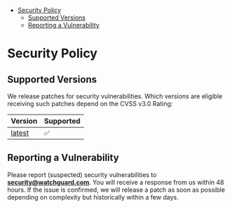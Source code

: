 <!-- START doctoc generated TOC please keep comment here to allow auto update -->
<!-- DON'T EDIT THIS SECTION, INSTEAD RE-RUN doctoc TO UPDATE -->

- [Security Policy](#security-policy)
  - [Supported Versions](#supported-versions)
  - [Reporting a Vulnerability](#reporting-a-vulnerability)

<!-- END doctoc generated TOC please keep comment here to allow auto update -->

# Security Policy

## Supported Versions

We release patches for security vulnerabilities. Which versions are eligible
receiving such patches depend on the CVSS v3.0 Rating:


| Version | Supported          |
| ------- | ------------------ |
| [latest](https://github.com/WatchGuard-Threat-Lab/Splunk_TA-WatchGuard_Firebox/releases/latest)  | :white_check_mark: |


## Reporting a Vulnerability

Please report (suspected) security vulnerabilities to
**[security@watchguard.com](mailto:security@watchguard.com)**. You will receive a response from
us within 48 hours. If the issue is confirmed, we will release a patch as soon
as possible depending on complexity but historically within a few days.
